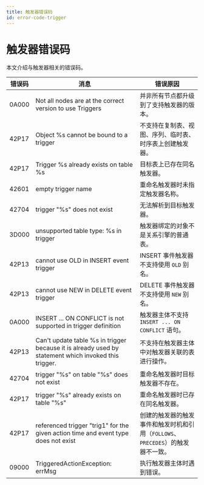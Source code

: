 ```yaml
---
title: 触发器错误码
id: error-code-trigger
---
```


# 触发器错误码

本文介绍与触发器相关的错误码。

| 错误码 | 消息 | 错误原因 |
| --- | --- | ---|
| 0A000 | Not all nodes are at the correct version to use Triggers | 并非所有节点都升级到了支持触发器的版本。 |
| 42P17 | Object %s cannot be bound to a trigger | 不支持在复制表、视图、序列、临时表、时序表上创建触发器。 |
| 42P17 | Trigger %s already exists on table %s | 目标表上已存在同名触发器。 |
| 42601 | empty trigger name | 重命名触发器时未指定触发器名称。 |
| 42704 | trigger \"%s\" does not exist | 无法解析到目标触发器。 |
| 3D000 | unsupported table type: %s in trigger | 触发器绑定的对象不是关系引擎的普通表。 |
| 42P13 | cannot use OLD in INSERT event trigger | INSERT 事件触发器不支持使用 `OLD` 别名。 |
| 42P13 | cannot use NEW in DELETE event trigger | DELETE 事件触发器不支持使用 `NEW` 别名。 |
| 0A000 | INSERT ... ON CONFLICT is not supported in trigger definition | 触发器主体不支持 `INSERT ... ON CONFLICT` 语句。 |
| 42P13 | Can't update table %s in trigger because it is already used by statement which invoked this trigger. | 不支持在触发器主体中对触发器关联的表进行操作。 |
| 42704 | trigger \"%s\" on table \"%s\" does not exist | 重命名触发器时目标触发器不存在。 |
| 42P17 | trigger \"%s\" already exists on table \"%s\" | 重命名触发器时已存在同名触发器。 |
| 42P17 | referenced trigger "trig1" for the given action time and event type does not exist | 创建的触发器的触发事件和触发时机和引用（`FOLLOWS`、`PRECEDES`）的触发器不一致。 |
| 09000 | TriggeredActionException: errMsg | 执行触发器主体时遇到错误。 |
